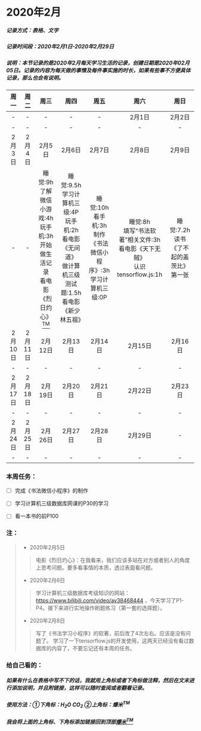# 2020年2月
##### 记录方式：表格、文字
##### 记录时间段：2020年2月1日-2020年2月29日
##### 说明：本节记录的是2020年2月每天学习生活的记录，创建日期是2020年02月05日。记录的内容为每天做的事情及每件事实施的时长，如果有些事不方便具体记录，那么也会有说明。

周一 | 周二 | 周三 | 周四 | 周五 | 周六 |  周日
:-:|:-:|:-:|:-:|:-:|:-:|:-:
-|-|-|-|-| 2月1日 |2月2日
-|-|-|-|-|-|-
2月3日 | 2月4日 | 2月5日 | 2月6日 | 2月7日 | 2月8日 |  2月9日
-|-|睡觉:9h<br>了解微信小游戏:4h<br>玩手机:3h<br>开始做生活记录<br>看电影《烈日灼心》[<sup>TM</sup>](###注：)|睡觉:9.5h<br>学习计算机三级:4P<br>玩手机:2h<br>看电影《无间道》<br>做计算机三级测试题:1.5h<br>看电影《新少林五祖》|睡觉:10h<br>看手机:3h<br>制作《书法微信小程序》:3h<br>学习计算机三级:0P|睡觉:8h<br>填写“书法软著”相关文件:3h<br>看电影《天下无贼》<br>认识tensorflow.js:1h|睡觉:7.2h<br>读书《了不起的盖茨比》第一张
2月10日 | 2月11日 | 2月12日 | 2月13日 | 2月14日 | 2月15日 |  2月16日 
-|-|-|-|-|-|-
2月17日 | 2月18日 | 2月19日 | 2月20日 | 2月21日 | 2月22日 |  2月23日 
-|-|-|-|-|-|-
2月24日 | 2月25日 | 2月26日 | 2月27日 | 2月28日 | 2月29日 | - 
-|-|-|-|-|-|-


### 本周任务：
- [ ] 完成《书法微信小程序》的制作
- [ ] 学习计算机三级数据库网课的P30的学习
- [ ] 看一本书的前P100


### 注：
>* 2020年2月5日
>> 电影《烈日灼心》：在我看来，我们应该多站在对方或者别人的角度上思考问题。要多看事情的本质，透过表面看问题。
>* 2020年2月6日
>> 学习计算机三级数据库考级知识的网站：https://www.bilibili.com/video/av38468444 ，今天学习了P1-P4。接下来进行实地操作刷题练习（第一套的选择题）。
>* 2020年2月8日
>> 写了《书法学习小程序》的软著，前后改了4次左右。应该是没有问题了。
>> 学习了一下tensorflow.js的开发使用，这两天已经没有看过数据库的内容了，不要忘记还有本周的任务。

### 给自己看的：
##### 如果有什么在表格中写不下的话，我就用上角标或者下角标做注释，然后在文末进行添加说明，并且附链接，这样可以随时查阅或者翻看记录。
##### 使用方法：①下角标：H<sub>2</sub>O  CO<sub>2</sub> ②上角标：爆米<sup>TM</sup>
##### 我会将上面的上角标、下角标添加链接回到顶部[爆米<sup>TM</sup>](#2020年2月)

